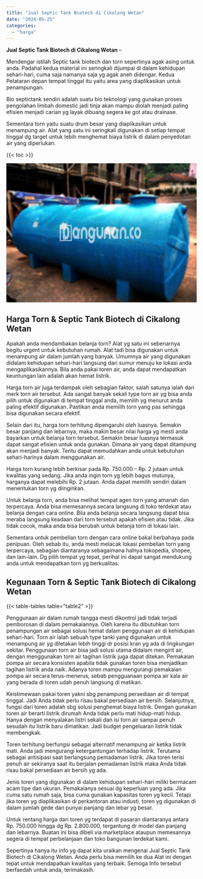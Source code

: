 ```yaml
---
title: "Jual Septic Tank Biotech di Cikalong Wetan"
date: "2024-05-25"
categories: 
  - "harga"
---
```


**Jual Septic Tank Biotech di Cikalong Wetan** –

Mendengar istilah Septic tank biotech dan torn sepertinya agak asing untuk anda. Padahal kedua material ini seringkali dijumpai di dalam kehidupan sehari-hari, cuma saja namanya saja yg agak aneh didengar. Kedua Pelataran depan tempat tinggal itu yaitu area yang diaplikasikan untuk penampungan.

Bio septictank sendiri adalah suatu bio teknologi yang gunakan proses pengolahan limbah domestic jadi tinja akan mampu diolah menjadi paling efisien menjadi carian yg layak dibuang segera ke got atau drainase.

Sementara torn yaitu suatu drum besar yang diaplikasikan untuk menampung air. Alat yang satu ini seringkali digunakan di setiap tempat tinggal dg target untuk lebih menghemat biaya listrik di dalam penyedotan air yang diperlukan.

{{< toc >}}

![Jual Septic Tank Biotech di Cikalong Wetan](/images/jual-bio-septictank-31.png)

## Harga Torn & Septic Tank Biotech di Cikalong Wetan

Apakah anda mendambakan belanja torn? Alat yg satu ini sebenarnya begitu urgent untuk kebutuhan rumah. Alat tadi bisa digunakan untuk menampung air dalam jumlah yang banyak. Umumnya air yang digunakan didalam kehidupan sehari-hari langsung dari sumur menuju ke lokasi anda mengaplikasikannya. Bila anda pakai toren air, anda dapat mendapatkan keuntungan lain adalah akan hemat listrik.

Harga torn air juga terdampak oleh sebagian faktor, salah satunya ialah dari merk torn air tersebut. Ada sangat banyak sekali type torn air yg bisa anda pilih untuk digunakan di tempat tinggal anda, memilih yg menurut anda paling efektif digunakan. Pastikan anda memilih torn yang pas sehingga bisa digunakan secara efektif.

Selain dari itu, harga torn terhitung dipengaruhi oleh luasnya. Semakin besar panjang dan lebarnya, maka makin besar nilai harga yg mesti anda bayarkan untuk belanja torn tersebut. Semakin besar luasnya termasuk dapat sangat efisien untuk anda gunakan. Dimana air yang dapat ditampung akan menjadi banyak. Tentu dapat memudahkan anda untuk kebutuhan sehari-harinya dalam menggunakan air.

Harga torn kurang lebih berkisar pada Rp. 750.000 – Rp. 2 jutaan untuk kwalitas yang sedang. Jika anda ingin torn yg lebih bagus mutunya, harganya dapat melebihi Rp. 2 jutaan. Anda dapat memilih sendiri dalam menentukan torn yg diinginkan.

Untuk belanja torn, anda bisa melihat tempat agen torn yang amanah dan terpercaya. Anda bisa memesannya secara langsung di toko terdekat atau belanja dengan cara online. Bila anda belanja secara langsung dapat bisa meraba langsung keadaan dari torn tersebut apakah efisien atau tidak. Jika tidak cocok, maka anda bisa berubah untuk belanja torn di lokasi lain.

Sementara untuk pembelian torn dengan cara online bakal berbahaya pada penipuan. Oleh sebab itu, anda mesti melacak lokasi pembelian torn yang terpercaya, sebagian diantaranya sebagaimana halnya tokopedia, shopee, dan lain-lain. Dg pilih tempat yg tepat, perihal ini dapat sangat mendukung anda untuk mendapatkan torn yg berkualitas.

## Kegunaan Torn & Septic Tank Biotech di Cikalong Wetan

{{< table-tables table="table2" >}}

Penggunaan air dalam rumah tangga mesti dikontrol jadi tidak terjadi pemborosan di dalam pemakaiannya. Oleh karena itu dibutuhkan torn penampungan air sebagai solusi hemat dalam penggunaan air di kehidupan sehari-hari. Torn air ialah sebuah type tanki yang digunakan untuk menampung air yg diletakan lebih tinggi dr posisi kran yg ada di lingkungan sekitar. Penggunaan torn air bisa jadi solusi utama didalam mengirit air, dengan menggunakan torn air tagihan listrik juga dapat ditekan. Pemakaian pompa air secara konsisten apabila tidak gunakan toren bisa menjadikan tagihan listrik anda naik. Adanya toren mampu mengurangi pemakaian pompa air secara terus-menerus, sebab pengguanaan pompa air kala air yang berada di toren udah penuh langsung di matikan.

Keistimewaan pakai toren yakni sbg penampung persediaan air di tempat tinggal. Jadi Anda tidak perlu risau bakal persediaan air bersih. Selanjutnya, fungsi dari toren adalah sbg solusi penghemat biaya listrik. Dengan gunakan toren air berarti listrik dirumah Anda tidak perlu mati hidup-mati hidup. Hanya dengan menyalakan listri sekali dan isi torn air sampai penuh sesudah itu listrik baru dimatikan. Jadi budget pengeluaran listrik tidak membengkak.

Toren terhitung berfungsi sebagai alternatif menampung air ketika listrik mati. Anda jadi mengurangi ketergantungan terhadap listrik. Terutama sebagai antisipasi saat berlangsung pemadaman listrik. Jika toren terisi penuh air sekiranya saat itu berjalan pemadaman listrik maka Anda tidak risau bakal persediaan air bersih yg ada.

Jenis toren yang digunakan di dalam kehidupan sehari-hari miliki bermacam acam tipe dan ukuran. Pemakaianya sesuai dg keperluan yang ada. Jika cuma satu rumah saja, bisa cuma gunakan kapasitas toren yg kecil. Tetapi jika toren yg diaplikasikan di perkantoran atau industi, toren yg digunakan di dalam jumlah gede dan punyai panjang dan lebar yg besar.

Untuk rentang harga dari toren yg terdapat di pasaran diantaranya antara Rp. 750.000 hingga dg Rp. 2.800.000, tergantung dr model dan panjang dan lebarnya. Buatan ini bisa dibeli via marketplace ataupun memesannya segera di tempat perbelanjaan dan toko bangunan terdekat kami.

Sepertinya hanya itu info yg dapat kita uraikan mengenai Jual Septic Tank Biotech di Cikalong Wetan. Anda perlu bisa memilih ke dua Alat ini dengan tepat untuk mendapatkan kwalitas yang terbaik. Semoga Info tersebut berfaedah untuk anda, terimakasih.
